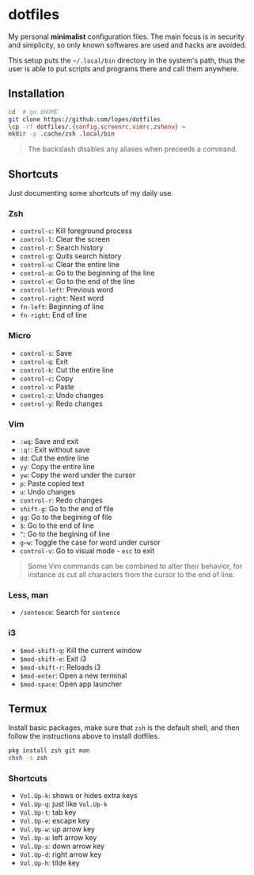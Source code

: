 # dotfiles
My personal **minimalist** configuration files.  The main focus is in security and simplicity, so only known softwares are used and hacks are avoided.

This setup puts the `~/.local/bin` directory in the system's path, thus the user is able to put scripts and programs there and call them anywhere.


## Installation
```sh
cd  # go $HOME
git clone https://github.com/lopes/dotfiles
\cp -rf dotfiles/.{config,screenrc,vimrc,zshenv} ~
mkdir -p .cache/zsh .local/bin
```

> The backslash disables any aliases when preceeds a command.


## Shortcuts
Just documenting some shortcuts of my daily use.

### Zsh
- `control-c`: Kill foreground process
- `control-l`: Clear the screen
- `control-r`: Search history
- `control-g`: Quits search history
- `control-u`: Clear the entire line
- `control-a`: Go to the beginning of the line
- `control-e`: Go to the end of the line
- `control-left`: Previous word
- `control-right`: Next word
- `fn-left`: Beginning of line
- `fn-right`: End of line

### Micro
- `control-s`: Save
- `control-q`: Exit
- `control-k`: Cut the entire line
- `control-c`: Copy
- `control-v`: Paste
- `control-z`: Undo changes
- `control-y`: Redo changes

### Vim
- `:wq`: Save and exit
- `:q!`: Exit without save
- `dd`: Cut the entire line
- `yy`: Copy the entire line
- `yw`: Copy the word under the cursor
- `p`: Paste copied text
- `u`: Undo changes
- `control-r`: Redo changes
- `shift-g`: Go to the end of file
- `gg`: Go to the begining of file
- `$`: Go to the end of line
- `^`: Go to the begining of line
- `g~w`: Toggle the case for word under cursor
- `control-v`: Go to visual mode - `esc` to exit

> Some Vim commands can be combined to alter their behavior, for instance `d$` cut all characters from the cursor to the end of line.

### Less, man
- `/sentence`: Search for `sentence`

### i3
- `$mod-shift-q`: Kill the current window
- `$mod-shift-e`: Exit i3
- `$mod-shift-r`: Reloads i3
- `$mod-enter`: Open a new terminal
- `$mod-space`: Open app launcher


## Termux
Install basic packages, make sure that `zsh` is the default shell, and then follow the instructions above to install dotfiles.

```sh
pkg install zsh git man
chsh -s zsh
```

### Shortcuts
- `Vol.Up-k`: shows or hides extra keys
- `Vol.Up-q`: just like `Vol.Up-k`
- `Vol.Up-t`: tab key
- `Vol.Up-e`: escape key
- `Vol.Up-w`: up arrow key
- `Vol.Up-a`: left arrow key
- `Vol.Up-s`: down arrow key
- `Vol.Up-d`: right arrow key
- `Vol.Up-h`: tilde key
